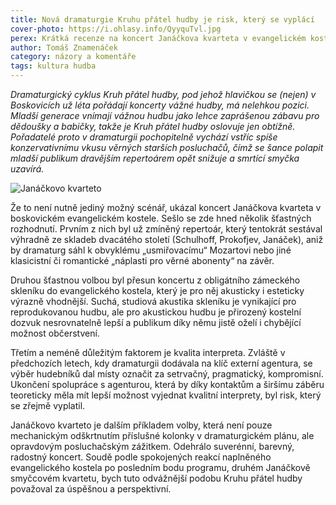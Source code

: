 ```yaml
---
title: Nová dramaturgie Kruhu přátel hudby je risk, který se vyplácí
cover-photo: https://i.ohlasy.info/QyyquTvl.jpg
perex: Krátká recenze na koncert Janáčkova kvarteta v evangelickém kostele.
author: Tomáš Znamenáček
category: názory a komentáře
tags: kultura hudba
---
```


*Dramaturgický cyklus Kruh přátel hudby, pod jehož hlavičkou se (nejen) v Boskovicích už léta pořádají koncerty vážné hudby, má nelehkou pozici. Mladší generace vnímají vážnou hudbu jako lehce zaprášenou zábavu pro dědoušky a babičky, takže je Kruh přátel hudby oslovuje jen obtížně. Pořadatelé proto v dramaturgii pochopitelně vychází vstříc spíše konzervativnímu vkusu věrných starších posluchačů, čímž se šance polapit mladší publikum dravějším repertoárem opět snižuje a smrtící smyčka uzavírá.*

<img src="https://i.ohlasy.info/QyyquTv.jpg" alt="Janáčkovo kvarteto" class="img-responsive img-popup" data-author="Ivo Legner">

Že to není nutně jediný možný scénář, ukázal koncert Janáčkova kvarteta v boskovickém evangelickém kostele. Sešlo se zde hned několik šťastných rozhodnutí. Prvním z nich byl už zmíněný repertoár, který tentokrát sestával výhradně ze skladeb dvacátého století (Schulhoff, Prokofjev, Janáček), aniž by dramaturg sáhl k obvyklému „usmiřovacímu“ Mozartovi nebo jiné klasicistní či romantické „náplasti pro věrné abonenty“ na závěr.

Druhou šťastnou volbou byl přesun koncertu z obligátního zámeckého skleníku do evangelického kostela, který je pro něj akusticky i esteticky výrazně vhodnější. Suchá, studiová akustika skleníku je vynikající pro reprodukovanou hudbu, ale pro akustickou hudbu je přirozený kostelní dozvuk nesrovnatelně lepší a publikum díky němu jistě oželí i chybějící možnost občerstvení.

Třetím a neméně důležitým faktorem je kvalita interpreta. Zvláště v předchozích letech, kdy dramaturgii dodávala na klíč externí agentura, se výběr hudebníků dal místy označit za setrvačný, pragmatický, kompromisní. Ukončení spolupráce s agenturou, která by díky kontaktům a širšímu záběru teoreticky měla mít lepší možnost vyjednat kvalitní interprety, byl risk, který se zřejmě vyplatil.

Janáčkovo kvarteto je dalším příkladem volby, která není pouze mechanickým odškrtnutím příslušné kolonky v dramaturgickém plánu, ale opravdovým posluchačským zážitkem. Odehrálo suverénní, barevný, radostný koncert. Soudě podle spokojených reakcí naplněného evangelického kostela po posledním bodu programu, druhém Janáčkově smyčcovém kvartetu, bych tuto odvážnější podobu Kruhu přátel hudby považoval za úspěšnou a perspektivní.
